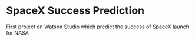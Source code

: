 # SpaceX Success Prediction

First project on Watson Studio which predict the success of SpaceX launch for NASA

